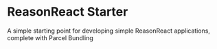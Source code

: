 # ReasonReact Starter

A simple starting point for developing simple ReasonReact applications, complete with Parcel Bundling
